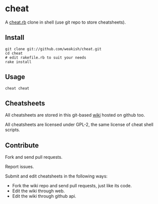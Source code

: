 cheat
=====

A [cheat.rb][] clone in shell (use git repo to store cheatsheets).

[cheat.rb]: https://github.com/defunkt/cheat


Install
-------

    git clone git://github.com/weakish/cheat.git
    cd cheat
    # edit rakefile.rb to suit your needs
    rake install


Usage
-----

    cheat cheat


Cheatsheets
----------

All cheatsheets are stored in this git-based [wiki](https://github.com/weakish/cheat/wiki) hosted on github too.

All cheatsheets are licensed under GPL-2, the same license of cheat shell scripts.

Contribute
----------

Fork and send pull requests.

Report issues.

Submit and edit cheatsheets in the following ways:

- Fork the wiki repo and send pull requests, just like its code.
- Edit the wiki through web.
- Edit the wiki through github api.
